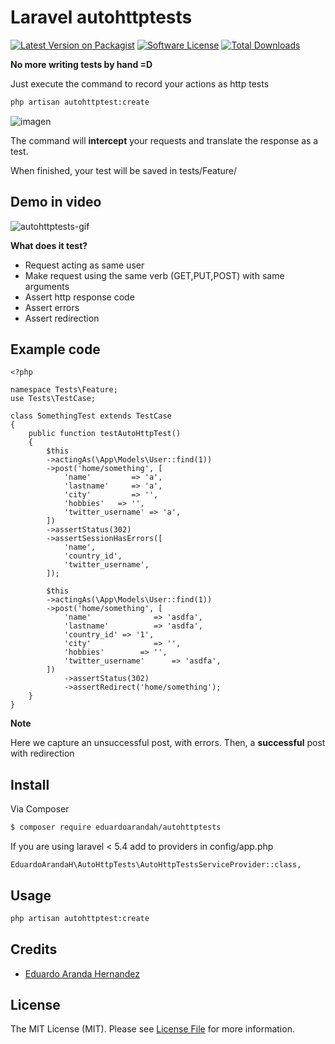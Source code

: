 # Laravel autohttptests

[![Latest Version on Packagist][ico-version]][link-packagist]
[![Software License][ico-license]](LICENSE.md)
[![Total Downloads][ico-downloads]][link-downloads]

**No more writing tests by hand =D**

Just execute the command to record your actions as http tests

``` bash
php artisan autohttptest:create

```

![imagen](https://user-images.githubusercontent.com/4065733/31252701-a10f4580-a9e7-11e7-8b83-92cfc4b962f3.png)


The command will **intercept** your requests and translate the response as a test.


When finished, your test will be saved in tests/Feature/

## Demo in video

![autohttptests-gif](https://user-images.githubusercontent.com/4065733/88353656-fcf9cc00-cd23-11ea-86b3-6c096378f540.gif)

**What does it test?**

- Request acting as same user
- Make request using the same verb (GET,PUT,POST) with same arguments
- Assert http response code
- Assert errors
- Assert redirection

## Example code


```
<?php

namespace Tests\Feature;
use Tests\TestCase;

class SomethingTest extends TestCase
{
    public function testAutoHttpTest()
    {
        $this
        ->actingAs(\App\Models\User::find(1))
        ->post('home/something', [
            'name'         => 'a',
            'lastname'     => 'a',
            'city'         => '',
            'hobbies'   => '',
            'twitter_username' => 'a',
        ])
        ->assertStatus(302)
        ->assertSessionHasErrors([
            'name',
            'country_id',
            'twitter_username',
        ]);

        $this
        ->actingAs(\App\Models\User::find(1))
        ->post('home/something', [
            'name'              => 'asdfa',
            'lastname'          => 'asdfa',
            'country_id' => '1',
            'city'              => '',
            'hobbies'        => '',
            'twitter_username'      => 'asdfa',
        ])
            ->assertStatus(302)
            ->assertRedirect('home/something');
    }
}
```

**Note**

Here we capture an unsuccessful post, with errors.
Then, a **successful** post with redirection



## Install

Via Composer

``` bash
$ composer require eduardoarandah/autohttptests
```

If you are using laravel < 5.4 add to providers in config/app.php

```
EduardoArandaH\AutoHttpTests\AutoHttpTestsServiceProvider::class,
```

## Usage

``` bash
php artisan autohttptest:create

```


## Credits

- [Eduardo Aranda Hernandez][link-author]

## License

The MIT License (MIT). Please see [License File](LICENSE.md) for more information.

[ico-version]: https://img.shields.io/packagist/v/eduardoarandah/autohttptests.svg?style=flat-square
[ico-license]: https://img.shields.io/badge/license-MIT-brightgreen.svg?style=flat-square
[ico-travis]: https://img.shields.io/travis/eduardoarandah/autohttptests/master.svg?style=flat-square
[ico-scrutinizer]: https://img.shields.io/scrutinizer/coverage/g/eduardoarandah/autohttptests.svg?style=flat-square
[ico-code-quality]: https://img.shields.io/scrutinizer/g/eduardoarandah/autohttptests.svg?style=flat-square
[ico-downloads]: https://img.shields.io/packagist/dt/eduardoarandah/autohttptests.svg?style=flat-square

[link-packagist]: https://packagist.org/packages/eduardoarandah/autohttptests
[link-travis]: https://travis-ci.org/eduardoarandah/autohttptests
[link-scrutinizer]: https://scrutinizer-ci.com/g/eduardoarandah/autohttptests/code-structure
[link-code-quality]: https://scrutinizer-ci.com/g/eduardoarandah/autohttptests
[link-downloads]: https://packagist.org/packages/eduardoarandah/autohttptests
[link-author]: https://github.com/eduardoarandah
[link-contributors]: ../../contributors
